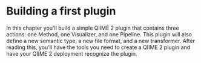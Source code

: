 # Building a first plugin 

In this chapter you'll build a simple QIIME 2 plugin that contains three actions: one Method, one Visualizer, and one Pipeline. This plugin will also define a new semantic type, a new file format, and a new transformer. After reading this, you'll have the tools you need to create a QIIME 2 plugin and have your QIIME 2 deployment recognize the plugin.
